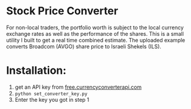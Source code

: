 # Stock Price Converter

For non-local traders, the portfolio worth is subject to the local currency exchange rates as well as the performance of the shares.
This is a small utility I built to get a real time combined estimate.
The uploaded example converts Broadcom (AVGO) share price to Israeli Shekels (ILS).

# Installation:
1. get an API key from [free.currencyconverterapi.com](free.currencyconverterapi.com)
2. `python set_converter_key.py`
3. Enter the key you got in step 1

